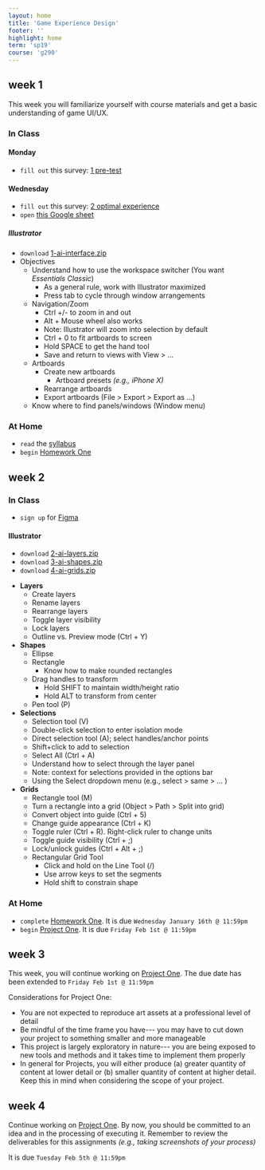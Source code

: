 ```yaml
---
layout: home
title: 'Game Experience Design'
footer: ''
highlight: home
term: 'sp19'
course: 'g290'
---
```

## week 1
This week you will familiarize yourself with course materials and get a basic understanding of game UI/UX.

### In Class
#### Monday
 * `fill out` this survey: [1 pre-test](https://goo.gl/forms/6joNglEke6CAnL5l1)

#### Wednesday
 * `fill out` this survey: [2 optimal experience](https://goo.gl/forms/JBSgeqA3R0BruL493)
 * `open` [this Google sheet](https://docs.google.com/spreadsheets/d/1iOLICDJmY4QLkBxGztUjTyCft7euaqTZwt_gZFrEgqw/edit?usp=sharing)

##### Illustrator
 * `download` [1-ai-interface.zip](mats/1-ai-interface.zip)
 * Objectives
     * Understand how to use the workspace switcher (You want _Essentials Classic_)
       * As a general rule, work with Illustrator maximized
       * Press tab to cycle through window arrangements
     * Navigation/Zoom
       * Ctrl +/- to zoom in and out
       * Alt + Mouse wheel also works
       * Note: Illustrator will zoom into selection by default
       * Ctrl + 0 to fit artboards to screen
       * Hold SPACE to get the hand tool
       * Save and return to views with View > ...
     * Artboards
       * Create new artboards
         * Artboard presets _(e.g., iPhone X)_
       * Rearrange artboards
       * Export artboards (File > Export > Export as …)
     * Know where to find panels/windows (Window menu)

### At Home
 * `read` the [syllabus](g290-syllabus.pdf)
 * `begin` [Homework One](assignments/hw1.html)

## week 2
### In Class
 * `sign up` for [Figma](https://www.figma.com/)

#### Illustrator
 * `download` [2-ai-layers.zip](mats/2-ai-layers.zip)
 * `download` [3-ai-shapes.zip](mats/3-ai-shapes.zip)
 * `download` [4-ai-grids.zip](mats/4-ai-grids.zip)

 - **Layers**
   - Create layers
   - Rename layers
   - Rearrange layers
   - Toggle layer visibility
   - Lock layers
   - Outline vs. Preview mode (Ctrl + Y)
 - **Shapes**
   - Ellipse
   - Rectangle
     - Know how to make rounded rectangles
   - Drag handles to transform
     - Hold SHIFT to maintain width/height ratio
     - Hold ALT to transform from center
   - Pen tool (P)
 - **Selections**
   - Selection tool (V)
   - Double-click selection to enter isolation mode
   - Direct selection tool (A); select handles/anchor points
   - Shift+click to add to selection
   - Select All (Ctrl + A)
   - Understand how to select through the layer panel
   - Note: context for selections provided in the options bar
   - Using the Select dropdown menu (e.g., select > same > ... )
 - **Grids**
   - Rectangle tool (M)
   - Turn a rectangle into a grid (Object > Path > Split into grid)
   - Convert object into guide (Ctrl + 5)
   - Change guide appearance (Ctrl + K)
   - Toggle ruler (Ctrl + R). Right-click ruler to change units
   - Toggle guide visibility (Ctrl + ;)
   - Lock/unlock guides (Ctrl + Alt + ;)
   - Rectangular Grid Tool
     - Click and hold on the Line Tool (/)
     - Use arrow keys to set the segments
     - Hold shift to constrain shape

### At Home
 * `complete` [Homework One](assignments/hw1.html). It is due `Wednesday January 16th @ 11:59pm`
 * `begin` [Project One](assignments/p1.html). It is due `Friday Feb 1st @ 11:59pm`

## week 3
This week, you will continue working on [Project One](assignments/p1.html). The due date has been extended to `Friday Feb 1st @ 11:59pm`

Considerations for Project One:
 * You are not expected to reproduce art assets at a professional level of detail
 * Be mindful of the time frame you have--- you may have to cut down your project to something smaller and more manageable
 * This project is largely exploratory in nature--- you are being exposed to new tools and methods and it takes time to implement them properly
 * In general for Projects, you will either produce (a) greater quantity of content at lower detail or (b) smaller quantity of content at higher detail. Keep this in mind when considering the scope of your project.

## week 4
Continue working on [Project One](assignments/p1.html). By now, you should be committed to an idea and in the processing of executing it. Remember to review the deliverables for this assignments _(e.g., taking screenshots of your process)_

It is due `Tuesday Feb 5th @ 11:59pm`